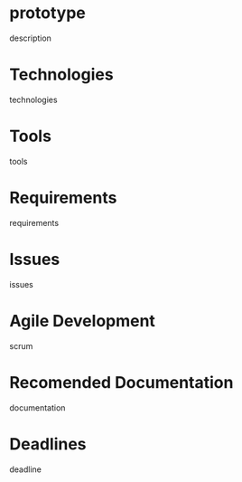 prototype
=========

description

Technologies
=========
technologies

Tools
=========
tools

Requirements
=========
requirements

Issues
=========
issues

Agile Development
=========
scrum

Recomended Documentation
=========
documentation

Deadlines
=========
deadline
